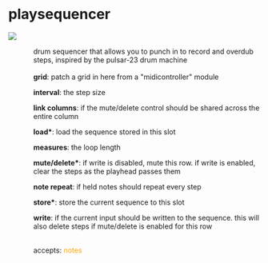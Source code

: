 
<a name=playsequencer></a><br>
# <b>playsequencer</b>
<img src="../images/playsequencer.png"><br>
<div style="display:inline-block;margin-left:50px;">
drum sequencer that allows you to punch in to record and overdub steps, inspired by the pulsar-23 drum machine<br/><br/>
<b>grid</b>: patch a grid in here from a "midicontroller" module<br>

<b>interval</b>: the step size<br>

<b>link columns</b>: if the mute/delete control should be shared across the entire column<br>

<b>load*</b>: load the sequence stored in this slot<br>

<b>measures</b>: the loop length<br>

<b>mute/delete*</b>: if write is disabled, mute this row. if write is enabled, clear the steps as the playhead passes them<br>

<b>note repeat</b>: if held notes should repeat every step<br>

<b>store*</b>: store the current sequence to this slot<br>

<b>write</b>: if the current input should be written to the sequence. this will also delete steps if mute/delete is enabled for this row<br>

<br>accepts: <font color=orange>notes</font> <br></div>
